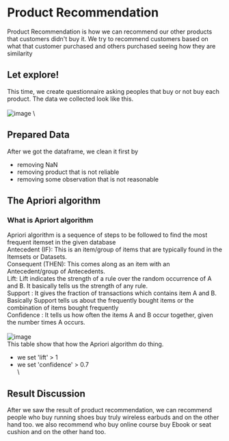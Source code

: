 # Product Recommendation
Product Recommendation is how we can recommend our other products that customers didn't buy it. We try to recommend customers based on what that customer purchased and others purchased seeing how they are similarity
## Let explore!
This time, we create questionnaire asking peoples that buy or not buy each product. The data we collected look like this.\
\
![image](https://user-images.githubusercontent.com/95345008/147813134-d7a31ea4-6e35-4cae-b6d7-33c8f18101e6.png)
\
## Prepared Data
After we got the dataframe, we clean it first by
- removing NaN
- removing product that is not reliable
- removing some observation that is not reasonable
## The Apriori algorithm
### What is Apriort algorithm
Apriori algorithm is a sequence of steps to be followed to find the most frequent itemset in the given database\
Antecedent (IF): This is an item/group of items that are typically found in the Itemsets or Datasets.\
Consequent (THEN): This comes along as an item with an Antecedent/group of Antecedents.\
Lift: Lift indicates the strength of a rule over the random occurrence of A and B. It basically tells us the strength of any rule.\
Support : It gives the fraction of transactions which contains item A and B. Basically Support tells us about the frequently bought items or the combination of items bought frequently\
Confidence : It tells us how often the items A and B occur together, given the number times A occurs.\
\
![image](https://user-images.githubusercontent.com/95345008/147813335-c53915b7-1d0d-42ae-9aaf-08df9d281440.png)\
This table show that how the Apriori algorithm do thing.
- we set 'lift' > 1
- we set 'confidence' > 0.7\
\
## Result Discussion
After we saw the result of product recommendation, we can recommend people who buy running shoes buy truly wireless earbuds and on the other hand too. we also recommend who buy online course buy Ebook or seat cushion and on the other hand too.
